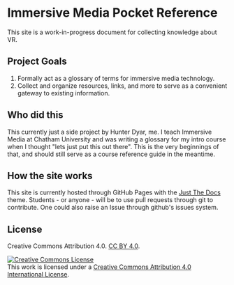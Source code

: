 # Immersive Media Pocket Reference
This site is a work-in-progress document for collecting knowledge about VR.

## Project Goals
1. Formally act as a glossary of terms for immersive media technology.
2. Collect and organize resources, links, and more to serve as a convenient gateway to existing information.

## Who did this
This currently just a side project by Hunter Dyar, me. I teach Immersive Media at Chatham University and was writing a glossary for my intro course when I thought "lets just put this out there". This is the very beginnings of that, and should still serve as a course reference guide in the meantime.

## How the site works
This site is currently hosted through GitHub Pages with the [Just The Docs](https://pmarsceill.github.io/just-the-docs/) theme. Students - or anyone - will be to use pull requests through git to contribute. One could also raise an Issue through github's issues system.

## License
Creative Commons Attribution 4.0. [CC BY 4.0](https://creativecommons.org/licenses/by/4.0/).

<a rel="license" href="http://creativecommons.org/licenses/by/4.0/"><img alt="Creative Commons License" style="border-width:0" src="https://i.creativecommons.org/l/by/4.0/88x31.png" /></a><br />This work is licensed under a <a rel="license" href="http://creativecommons.org/licenses/by/4.0/">Creative Commons Attribution 4.0 International License</a>.